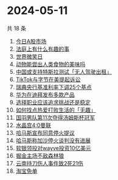 # 2024-05-11

共 18 条

<!-- BEGIN -->
<!-- 最后更新时间 Sat May 11 2024 14:09:48 GMT+0800 (China Standard Time) -->

1. [今日A股市场](https://www.zhihu.com/search?q=今日A股市场)
1. [法庭上有什么有趣的事](https://www.zhihu.com/search?q=法庭上有什么有趣的事)
1. [世界微笑日](https://www.zhihu.com/search?q=世界微笑日)
1. [动物能尝出人类食物的美味吗](https://www.zhihu.com/search?q=动物能尝出人类食物的美味吗)
1. [中国或支持特斯拉测试「无人驾驶出租」](https://www.zhihu.com/search?q=中国或支持特斯拉测试「无人驾驶出租」)
1. [TikTok与字节在美提起诉讼](https://www.zhihu.com/search?q=TikTok与字节在美提起诉讼)
1. [瑞典央行基准利率下调25个基点](https://www.zhihu.com/search?q=瑞典央行基准利率下调25个基点)
1. [华为在迪拜发布多款产品](https://www.zhihu.com/search?q=华为在迪拜发布多款产品)
1. [选择职业应该追求挑战还是稳定](https://www.zhihu.com/search?q=选择职业应该追求挑战还是稳定)
1. [如何找点热爱打败生活的「无趣」](https://www.zhihu.com/search?q=如何找点热爱打败生活的「无趣」)
1. [国羽男队第11次夺得汤姆斯杯冠军](https://www.zhihu.com/search?q=国羽男队第11次夺得汤姆斯杯冠军)
1. [水晶宫4:0曼联](https://www.zhihu.com/search?q=水晶宫4:0曼联)
1. [哈马斯宣布同意停火提议](https://www.zhihu.com/search?q=哈马斯宣布同意停火提议)
1. [哈马斯称加沙停火谈判没有进展](https://www.zhihu.com/search?q=哈马斯称加沙停火谈判没有进展)
1. [软银领投对wayve投资10亿美元](https://www.zhihu.com/search?q=软银领投对wayve投资10亿美元)
1. [掘金主场不敌森林狼](https://www.zhihu.com/search?q=掘金主场不敌森林狼)
1. [云南持刀伤人事件致2死21伤](https://www.zhihu.com/search?q=云南持刀伤人事件致2死21伤)
1. [淘宝免单](https://www.zhihu.com/search?q=淘宝免单)

<!-- END -->
